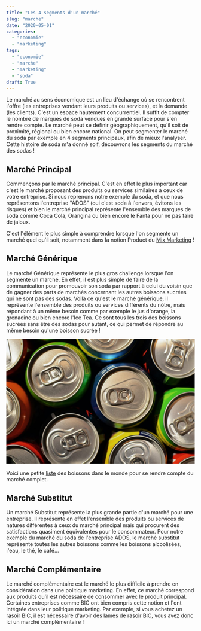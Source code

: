 ```yaml
---
title: "Les 4 segments d'un marché"
slug: "marche"
date: "2020-05-01"
categories: 
  - "economie"
  - "marketing"
tags: 
  - "economie"
  - "marche"
  - "marketing"
  - "soda"
draft: True
---
```


Le marché au sens économique est un lieu d'échange où se rencontrent l'offre (les entreprises vendant leurs produits ou services), et la demande (les clients). C'est un espace hautement concurrentiel. Il suffit de compter le nombre de marques de soda vendues en grande surface pour s'en rendre compte. Le marché peut se définir géographiquement, qu'il soit de proximité, régional ou bien encore national. On peut segmenter le marché du soda par exemple en 4 segments principaux, afin de mieux l'analyser. Cette histoire de soda m'a donné soif, découvrons les segments du marché des sodas !

## Marché Principal

Commençons par le marché principal. C'est en effet le plus important car c'est le marché proposant des produits ou services similaires à ceux de votre entreprise. Si nous reprenons notre exemple du soda, et que nous représentons l'entreprise "ADOS" (oui c'est soda à l'envers, évitons les risques) et bien le marché principal représente l'ensemble des marques de soda comme Coca Cola, Orangina ou bien encore le Fanta pour ne pas faire de jaloux.

C'est l'élément le plus simple à comprendre lorsque l'on segmente un marché quel qu'il soit, notamment dans la notion Product du [Mix Marketing](https://keskec.fr/marketing/elouan/417/) !

## Marché Générique

Le marché Générique représente le plus gros challenge lorsque l'on segmente un marché. En effet, il est plus simple de faire de la communication pour promouvoir son soda par rapport à celui du voisin que de gagner des parts de marchés concernant les autres boissons sucrées qui ne sont pas des sodas. Voilà ce qu'est le marché générique, il représente l'ensemble des produits ou services différents du nôtre, mais répondant à un même besoin comme par exemple le jus d'orange, la grenadine ou bien encore l'Ice Tea. Ce sont tous les trois des boissons sucrées sans être des sodas pour autant, ce qui permet de répondre au même besoin qu'une boisson sucrée !

![](drinks-supermarket-cans-beverage-3008-1024x678.jpg)

Voici une petite [liste](https://fr.wiktionary.org/wiki/Cat%C3%A9gorie:Boissons_en_fran%C3%A7ais) des boissons dans le monde pour se rendre compte du marché complet.

## Marché Substitut

Un marché Substitut représente la plus grande partie d'un marché pour une entreprise. Il représente en effet l'ensemble des produits ou services de natures différentes à ceux du marché principal mais qui procurent des satisfactions quasiment équivalentes pour le consommateur. Pour notre exemple du marché du soda de l'entreprise ADOS, le marché substitut représente toutes les autres boissons comme les boissons alcoolisées, l'eau, le thé, le café...

## Marché Complémentaire

Le marché complémentaire est le marché le plus difficile à prendre en considération dans une politique marketing. En effet, ce marché correspond aux produits qu’il est nécessaire de consommer avec le produit principal. Certaines entreprises comme BIC ont bien compris cette notion et l'ont intégrée dans leur politique marketing. Par exemple, si vous achetez un rasoir BIC, il est nécessaire d'avoir des lames de rasoir BIC, vous avez donc ici un marché complémentaire !
